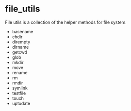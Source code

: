 file_utils
==========

File utils is a collection of the helper methods for file system.

- basename
- chdir
- dirempty
- dirname
- getcwd
- glob
- mkdir
- move
- rename
- rm
- rmdir
- symlink
- testfile
- touch
- uptodate
